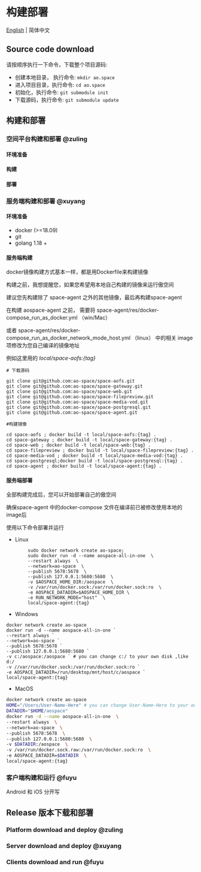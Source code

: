 # 构建部署

[English](build-and-deploy.md) | 简体中文

## Source code download

请按顺序执行一下命令，下载整个项目源码:

- 创建本地目录， 执行命令: `mkdir ao.space`
- 进入项目目录，执行命令: `cd ao.space`
- 初始化，执行命令: `git submodule init`
- 下载源码，执行命令: `git submodule update`

## 构建和部署

### 空间平台构建和部署 @zuling

#### 环境准备

#### 构建

#### 部署

### 服务端构建和部署 @xuyang

#### 环境准备

- docker (>=18.09)
- git
- golang 1.18 +

#### 服务端构建

docker镜像构建方式基本一样，都是用Dockerfile来构建镜像

构建之前，我想提醒您，如果您希望用本地自己构建的镜像来运行傲空间

建议您先构建除了 space-agent 之外的其他镜像，最后再构建space-agent 

在构建 aospace-agent 之前， 需要将 space-agent/res/docker-compose_run_as_docker.yml （win/Mac）

或者 space-agent/res/docker-compose_run_as_docker_network_mode_host.yml （linux） 中的相关 image 项修改为您自己编译的镜像地址

例如这里用的 *local/space-aofs:{tag}* 

```shell
# 下载源码

git clone git@github.com:ao-space/space-aofs.git
git clone git@github.com:ao-space/space-gateway.git
git clone git@github.com:ao-space/space-web.git
git clone git@github.com:ao-space/space-filepreview.git
git clone git@github.com:ao-space/space-media-vod.git
git clone git@github.com:ao-space/space-postgresql.git
git clone git@github.com:ao-space/space-agent.git

#构建镜像

cd space-aofs ; docker build -t local/space-aofs:{tag} .
cd space-gateway ; docker build -t local/space-gateway:{tag} .
cd space-web ; docker build -t local/space-web:{tag} .
cd space-filepreview ; docker build -t local/space-filepreview:{tag} .
cd space-media-vod ; docker build -t local/space-media-vod:{tag} .
cd space-postgresql;docker build -t local/space-postgresql:{tag} .
cd space-agent ; docker build -t local/space-agent:{tag} .

```
#### 服务端部署

全部构建完成后，您可以开始部署自己的傲空间

确保space-agent 中的docker-compose 文件在编译前已被修改使用本地的image后

使用以下命令部署并运行

- Linux

```shell
        sudo docker network create ao-space;
        sudo docker run -d --name aospace-all-in-one  \
        --restart always  \
        --network=ao-space  \
        --publish 5678:5678  \
        --publish 127.0.0.1:5680:5680  \
        -v $AOSPACE_HOME_DIR:/aospace  \
        -v /var/run/docker.sock:/var/run/docker.sock:ro  \
        -e AOSPACE_DATADIR=$AOSPACE_HOME_DIR \
        -e RUN_NETWORK_MODE="host"  \
        local/space-agent:{tag}
```

- Windows

```shell
docker network create ao-space
docker run -d --name aospace-all-in-one `
--restart always `
--network=ao-space `
--publish 5678:5678 `
--publish 127.0.0.1:5680:5680 `
-v c:/aospace:/aospace ` # you can change c:/ to your own disk ,like d:/
-v //var/run/docker.sock:/var/run/docker.sock:ro `
-e AOSPACE_DATADIR=/run/desktop/mnt/host/c/aospace `
local/space-agent:{tag}
```

- MacOS

```zsh
docker network create ao-space
HOME="/Users/User-Name-Here" # you can change User-Name-Here to your own name
DATADIR="$HOME/aospace"
docker run -d --name aospace-all-in-one  \
--restart always  \
--network=ao-space  \
--publish 5678:5678  \
--publish 127.0.0.1:5680:5680  \
-v $DATADIR:/aospace  \
-v /var/run/docker.sock.raw:/var/run/docker.sock:ro  \
-e AOSPACE_DATADIR=$DATADIR  \
local/space-agent:{tag}
```

### 客户端构建和运行  @fuyu

Android 和 iOS 分开写

## Release 版本下载和部署

### Platform download and deploy @zuling

### Server download and deploy @xuyang

### Clients download and run  @fuyu
